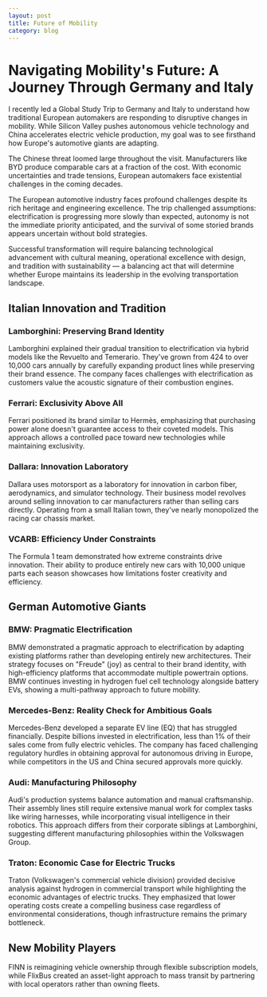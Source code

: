 ```yaml
---
layout: post
title: Future of Mobility
category: blog
---
```

# Navigating Mobility's Future: A Journey Through Germany and Italy

I recently led a Global Study Trip to Germany and Italy to understand how traditional European automakers are responding to disruptive changes in mobility. While Silicon Valley pushes autonomous vehicle technology and China accelerates electric vehicle production, my goal was to see firsthand how Europe's automotive giants are adapting.

The Chinese threat loomed large throughout the visit. Manufacturers like BYD produce comparable cars at a fraction of the cost. With economic uncertainties and trade tensions, European automakers face existential challenges in the coming decades.

The European automotive industry faces profound challenges despite its rich heritage and engineering excellence. The trip challenged assumptions: electrification is progressing more slowly than expected, autonomy is not the immediate priority anticipated, and the survival of some storied brands appears uncertain without bold strategies.

Successful transformation will require balancing technological advancement with cultural meaning, operational excellence with design, and tradition with sustainability — a balancing act that will determine whether Europe maintains its leadership in the evolving transportation landscape.

## Italian Innovation and Tradition

### Lamborghini: Preserving Brand Identity

Lamborghini explained their gradual transition to electrification via hybrid models like the Revuelto and Temerario. They've grown from 424 to over 10,000 cars annually by carefully expanding product lines while preserving their brand essence. The company faces challenges with electrification as customers value the acoustic signature of their combustion engines.

### Ferrari: Exclusivity Above All

Ferrari positioned its brand similar to Hermès, emphasizing that purchasing power alone doesn't guarantee access to their coveted models. This approach allows a controlled pace toward new technologies while maintaining exclusivity.

### Dallara: Innovation Laboratory

Dallara uses motorsport as a laboratory for innovation in carbon fiber, aerodynamics, and simulator technology. Their business model revolves around selling innovation to car manufacturers rather than selling cars directly. Operating from a small Italian town, they've nearly monopolized the racing car chassis market.

### VCARB: Efficiency Under Constraints

The Formula 1 team demonstrated how extreme constraints drive innovation. Their ability to produce entirely new cars with 10,000 unique parts each season showcases how limitations foster creativity and efficiency.

## German Automotive Giants

### BMW: Pragmatic Electrification

BMW demonstrated a pragmatic approach to electrification by adapting existing platforms rather than developing entirely new architectures. Their strategy focuses on "Freude" (joy) as central to their brand identity, with high-efficiency platforms that accommodate multiple powertrain options. BMW continues investing in hydrogen fuel cell technology alongside battery EVs, showing a multi-pathway approach to future mobility.

### Mercedes-Benz: Reality Check for Ambitious Goals

Mercedes-Benz developed a separate EV line (EQ) that has struggled financially. Despite billions invested in electrification, less than 1% of their sales come from fully electric vehicles. The company has faced challenging regulatory hurdles in obtaining approval for autonomous driving in Europe, while competitors in the US and China secured approvals more quickly.

### Audi: Manufacturing Philosophy

Audi's production systems balance automation and manual craftsmanship. Their assembly lines still require extensive manual work for complex tasks like wiring harnesses, while incorporating visual intelligence in their robotics. This approach differs from their corporate siblings at Lamborghini, suggesting different manufacturing philosophies within the Volkswagen Group.

### Traton: Economic Case for Electric Trucks

Traton (Volkswagen's commercial vehicle division) provided decisive analysis against hydrogen in commercial transport while highlighting the economic advantages of electric trucks. They emphasized that lower operating costs create a compelling business case regardless of environmental considerations, though infrastructure remains the primary bottleneck.

## New Mobility Players

FINN is reimagining vehicle ownership through flexible subscription models, while FlixBus created an asset-light approach to mass transit by partnering with local operators rather than owning fleets.